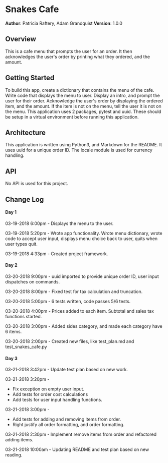 # Snakes Cafe

**Author**: Patricia Raftery, Adam Grandquist
**Version**: 1.0.0

## Overview
This is a cafe menu that prompts the user for an order. It then acknowledges the user's order by printing what they ordered, and the amount.

## Getting Started
To build this app, create a dictionary that contains the menu of the cafe. Write code that displays the menu to user. Display an intro, and prompt the user for their order. Acknowledge the user's order by displaying the ordered item, and the amount. If the item is not on the menu, tell the user it is not on the menu.
This application uses 2 packages, pytest and uuid. These should be setup in a virtual environment before running this application.

## Architecture
This application is written using Python3, and Markdown for the README. It uses uuid for a unique order ID. The locale module is used for currency handling.

## API
No API is used for this project.

## Change Log

#### Day 1
03-19-2018 6:00pm - Displays the menu to the user.

03-19-2018 5:20pm - Wrote app functionality. Wrote menu dictionary, wrote code to accept user input, displays menu choice back to user, quits when user types quit.

03-19-2018 4:33pm - Created project framework.

#### Day 2
03-20-2018 9:00pm - uuid imported to provide unique order ID, user input dispatches on commands.

03-20-2018 8:00pm - Fixed test for tax calculation and truncation.

03-20-2018 5:00pm - 6 tests written, code passes 5/6 tests.

03-20-2018 4:00pm - Prices added to each item. Subtotal and sales tax functions started.

03-20-2018 3:00pm - Added sides category, and made each category have 6 items.

03-20-2018 2:00pm - Created new files, like test_plan.md and test_snakes_cafe.py

#### Day 3
03-21-2018 3:42pm - Update test plan based on new work.

03-21-2018 3:20pm -
  - Fix exception on empty user input.
  - Add tests for order cost calculations
  - Add tests for user input handling functions.

03-21-2018 3:00pm -
  - Add tests for adding and removing items from order.
  - Right justify all order formatting, and order formatting.

03-21-2018 2:30pm - Implement remove items from order and refactored adding items.

03-21-2018 10:00am - Updating README and test plan based on new reading.
